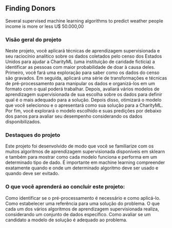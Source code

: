 ## Finding Donors
Several supervised machine learning algorithms to predict weather people income is more or less U$ 50.000,00

### Visão geral do projeto
Neste projeto, você aplicará técnicas de aprendizagem supervisionada e seu raciocínio analítico sobre os dados coletados pelo censo dos Estados Unidos para ajudar a CharityML (uma instituição de caridade fictícia) a identificar as pessoas com maior probabilidade de doar à causa deles. Primeiro, você fará uma exploração para saber como os dados do censo são gravados. Em seguida, aplicará uma série de transformações e técnicas de pré-processamento para manipular os dados e organizá-los em um formato com o qual poderá trabalhar. Depois, avaliará vários modelos de aprendizagem supervisionada de sua escolha sobre os dados para definir qual é o mais adequado para a solução. Depois disso, otimizará o modelo que você selecionou e o apresentará como sua solução para a CharityML. Por fim, você explorará o modelo escolhido e suas predições por debaixo dos panos para avaliar seu desempenho considerando os dados disponibilizados.

### Destaques do projeto
Este projeto foi desenvolvido de modo que você se familiarize com os muitos algoritmos de aprendizagem supervisionada disponíveis em sklearn e também para mostrar como cada modelo funciona e performa em um determinado tipo de dado. É importante em machine learning compreender exatamente quando e onde um determinado algoritmo deve ser usado e quando deve ser evitado.

### O que você aprenderá ao concluir este projeto:

Como identificar se o pré-processamento é necessário e como aplicá-lo.
Como estabelecer uma referência para uma solução do problema.
O que cada um dos vários algoritmos de aprendizagem supervisionada realiza, considerando um conjunto de dados específico.
Como avaliar se um candidato a modelo de solução é adequado ao problema.
